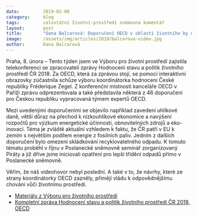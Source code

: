 ```yaml
---
date:         2019-02-08
category:     blog
tags:         celostátní životní-prostředí sněmovna komentář
layout:       post
title:        "Dana Balcarová: Doporučení OECD v oblasti životního by měla být inspirací pro vládu"
image:        /assets/img/articles/2019/balcarova-video.jpg
author:       Dana Balcarová
---
```



Praha, 8. února – Tento týden jsem ve Výboru pro životní prostředí zajistila telekonferenci se zpracovateli zprávy Hodnocení stavu a politik životního prostředí ČR 2018. Za OECD, která za zprávou stojí, se pomocí interaktivní obrazovky zúčastnila schůze výboru koordinátorka hodnocení České republiky Fréderique Zegel. Z konferenční místnosti kanceláře OECD v Paříži zprávu odprezentovala a také představila některá z 46 doporučení pro Českou republiku vypracovaná týmem expertů OECD.

Mezi uvedenými doporučeními se objevilo například zavedení uhlíkové daně, větší důraz na přechod k nízkouhlíkové ekonomice a navýšení rozpočtů pro výzkum energetické účinnosti, obnovitelných zdrojů a eko-inovací. Téma je zvláště aktuální vzhledem k faktu, že ČR patří v EU k zemím s největším podílem energie z fosilních paliv. Jedním z dalších doporučení bylo omezení skládkování recyklovatelného odpadu. K tomuto tématu proběhl v říjnu v Poslanecké sněmovně seminář zorganizovaný Piráty a již dříve jsme iniciovali opatření pro lepší třídění odpadů přímo v Poslanecké sněmovně.

Věřím, že náš videohovor nebyl poslední. A také v to, že návrhy, které ze strany koordinátorky OECD zazněly, přimějí vládu k odpovědnějšímu chování vůči životnímu prostředí.


* [Materiály z Výboru pro životního prostředí](http://www.psp.cz/sqw/hp.sqw?k=4612&z=12285)
* [Kompletní zpráva Hodnocení stavu a politik životního prostředí ČR 2018, OECD](http://www.oecd.org/environment/hodnoceni-politik-zivotniho-prostredi-oecd-ceska-republika-2018-9789264310377-cs.htm)
